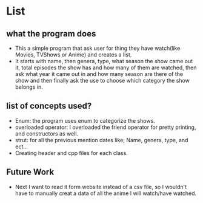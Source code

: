 # List

## what the program does
* This a simple program that ask user for thing they have watch(like Movies, TVShows or Anime) and creates a list.
* It starts with name, then genera, type, what season the show came out it, total episodes the show has and how many of them are watched, then ask what year it came out in and how many season are there of the show and then finally ask the use to choose which category the show belongs in.

## list of concepts used?
* Enum: the program uses enum to categorize the shows.
* overloaded operator: I overloaded the friend operator for pretty printing, and constructors as well.
* strut: for all the previous mention dates like; Name, genera, type, and ect...
* Creating header and cpp files for each class.

## Future Work
* Next I want to read it form website instead of a csv file, so I wouldn't have to manually creat a data of all the anime I will watch/have watched.
